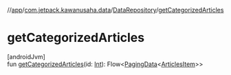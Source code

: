 //[app](../../../index.md)/[com.jetpack.kawanusaha.data](../index.md)/[DataRepository](index.md)/[getCategorizedArticles](get-categorized-articles.md)

# getCategorizedArticles

[androidJvm]\
fun [getCategorizedArticles](get-categorized-articles.md)(id: [Int](https://kotlinlang.org/api/latest/jvm/stdlib/kotlin/-int/index.html)): Flow&lt;[PagingData](https://developer.android.com/reference/kotlin/androidx/paging/PagingData.html)&lt;[ArticlesItem](../-articles-item/index.md)&gt;&gt;
